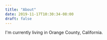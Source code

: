 ```yaml
---
title: "About"
date: 2019-11-17T10:30:34-08:00
draft: false
---
```


I'm currently living in Orange County, California.
